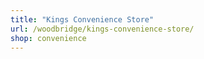```yaml
---
title: "Kings Convenience Store"
url: /woodbridge/kings-convenience-store/
shop: convenience
---
```

